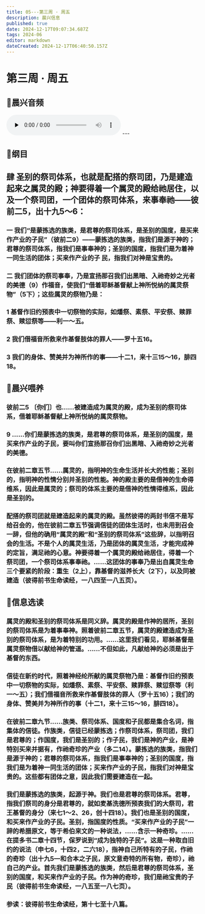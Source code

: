 ```yaml
---
title: 05---第三周 · 周五
description: 晨兴信息
published: true
date: 2024-12-17T09:07:34.687Z
tags: 2024-06
editor: markdown
dateCreated: 2024-12-17T06:40:50.157Z
---
```


# 第三周 · 周五
## 🎵晨兴音频
<audio id="audio" controls="" preload="none">
      <source id="mp3" src="/2024-06/week3/week3day5.mp3">
</audio>
---

## 📖纲目

## 肆    圣别的祭司体系，也就是配搭的祭司团，乃是建造起来之属灵的殿；神要得着一个属灵的殿给祂居住，以及一个祭司团，一个团体的祭司体系，来事奉祂——彼前二5，出十九5～6：

### 一    我们“是蒙拣选的族类，是君尊的祭司体系，是圣别的国度，是买来作产业的子民”（彼前二9）——蒙拣选的族类，指我们是源于神的；君尊的祭司体系，指我们是事奉神的；圣别的国度，指我们是为着神一同生活的团体；买来作产业的子 民，指我们对神是宝贵的。

### 二    我们团体的祭司事奉，乃是宣扬那召我们出黑暗、入祂奇妙之光者的美德（9）作福音，使我们“借着耶稣基督献上神所悦纳的属灵祭物”（5下）；这些属灵的祭物乃是：

### 1    基督作旧约预表中一切祭物的实际，如燔祭、素祭、平安祭、赎罪祭、赎愆祭等——利一～五。

### 2    我们借福音所救来作基督肢体的罪人——罗十五16。

### 3    我们的身体、赞美并为神所作的事——十二1，来十三15～16，腓四18。

## 📖晨兴喂养

### 彼前二5    〔你们〕也……被建造成为属灵的殿，成为圣别的祭司体系，借着耶稣基督献上神所悦纳的属灵祭物。

### 9    ……你们是蒙拣选的族类，是君尊的祭司体系，是圣别的国度，是买来作产业的子民，要叫你们宣扬那召你们出黑暗、入祂奇妙之光者的美德。

### 在彼前二章五节……属灵的，指明神的生命生活并长大的性能；圣别的，指明神的性情分别并圣别的性能。神的殿主要的是借神的生命得维系，因此是属灵的；祭司的体系主要的是借神的性情得维系，因此是圣别的。

### 配搭的祭司团就是建造起来的属灵的殿。虽然彼得的两封书信不是写给召会的，他在彼前二章五节强调信徒的团体生活时，也未用到召会一辞，但他的确用“属灵的殿”和“圣别的祭司体系”这些辞，以指明召会的生活。不是个人的属灵生活，乃是团体的属灵生活，才能完成神的定旨，满足祂的心意。神要得着一个属灵的殿给祂居住，得着一个祭司团，一个祭司体系事奉祂。……这团体的事奉乃是出自属灵生命三个要紧的阶段：重生（2上），靠基督的滋养长大（2下），以及同被建造（彼得前书生命读经，一八四至一八五页）。

## 📖信息选读

### 属灵的殿和圣别的祭司体系是同义辞。属灵的殿是作神的居所，圣别的祭司体系是为着事奉神。照着彼前二章五节，属灵的殿建造成为圣别的祭司体系，是为着特别的功用。……这里我们看见，耶稣基督是属灵祭物借以献给神的管道。……不但如此，凡献给神的必须是出于基督的东西。

### 信徒在新约时代，照着神经纶所献的属灵祭物乃是：基督作旧约预表中一切祭物的实际，如燔祭、素祭、平安祭、赎罪祭、赎愆祭等（利一～五）；我们借福音所救来作基督肢体的罪人（罗十五16）；我们的身体、赞美并为神所作的事（十二1，来十三15～16，腓四18）。

### 在彼前二章九节……族类、祭司体系、国度和子民都是集合名词，指集体的信徒。作族类，信徒已经蒙拣选；作祭司体系，祭司团，我们是君尊的；作国度，我们是圣别的；作子民，我们是神的产业，是神特别买来并据有，作祂奇珍的产业（多二14）。蒙拣选的族类，指我们是源于神的；君尊的祭司体系，指我们是事奉神的；圣别的国度，指我们是为着神一同生活的团体；买来作产业的子民，指我们对神是宝贵的。这些都有团体之意，因此我们需要建造在一起。

### 我们是蒙拣选的族类，起源于神。我们也是君尊的祭司体系。君尊，指我们祭司的身分是君尊的，就如麦基洗德所预表我们的大祭司，君王基督的身分（来七1～2、26，创十四18）。我们也是圣别的国度，和买来作产业的子民。圣别，指国度的性质。“买来作产业的子民”一辞的希腊原文，等于希伯来文的一种说法，……含示一种奇珍。……在提多书二章十四节，保罗说到“成为独特的子民”。这是一种取自旧约的说法（申七6，十四2，二六18），指神自己所特有的子民，作祂的奇珍（出十九5—和合本之子民，原文意奇特的所有物，奇珍），祂自己的产业。首先我们是蒙拣选的族类，然后是君尊的祭司体系，圣别的国度，和买来作产业的子民。作为神的奇珍，我们是祂宝贵的子民（彼得前书生命读经，一八五至一八七页）。

### 参读：彼得前书生命读经，第十七至十八篇。
<!-- Google tag (gtag.js) -->
<script async src="https://www.googletagmanager.com/gtag/js?id=G-1P8709Z16T"></script>
<script>
  window.dataLayer = window.dataLayer || [];
  function gtag(){dataLayer.push(arguments);}
  gtag('js', new Date());

  gtag('config', 'G-1P8709Z16T');
</script>